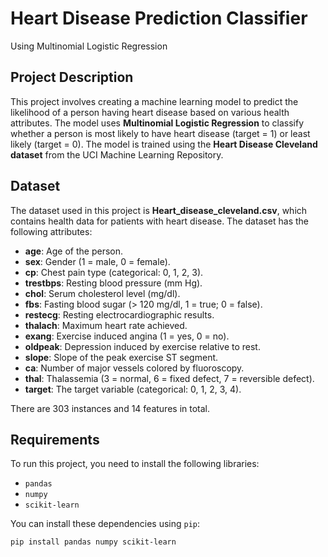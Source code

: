 # Heart Disease Prediction Classifier 
Using Multinomial Logistic Regression

## Project Description

This project involves creating a machine learning model to predict the likelihood of a person having heart disease based on various health attributes. The model uses **Multinomial Logistic Regression** to classify whether a person is most likely to have heart disease (target = 1) or least likely (target = 0). The model is trained using the **Heart Disease Cleveland dataset** from the UCI Machine Learning Repository.

## Dataset

The dataset used in this project is **Heart_disease_cleveland.csv**, which contains health data for patients with heart disease. The dataset has the following attributes:

- **age**: Age of the person.
- **sex**: Gender (1 = male, 0 = female).
- **cp**: Chest pain type (categorical: 0, 1, 2, 3).
- **trestbps**: Resting blood pressure (mm Hg).
- **chol**: Serum cholesterol level (mg/dl).
- **fbs**: Fasting blood sugar (> 120 mg/dl, 1 = true; 0 = false).
- **restecg**: Resting electrocardiographic results.
- **thalach**: Maximum heart rate achieved.
- **exang**: Exercise induced angina (1 = yes, 0 = no).
- **oldpeak**: Depression induced by exercise relative to rest.
- **slope**: Slope of the peak exercise ST segment.
- **ca**: Number of major vessels colored by fluoroscopy.
- **thal**: Thalassemia (3 = normal, 6 = fixed defect, 7 = reversible defect).
- **target**: The target variable (categorical: 0, 1, 2, 3, 4).

There are 303 instances and 14 features in total.

## Requirements

To run this project, you need to install the following libraries:

- `pandas`
- `numpy`
- `scikit-learn`

You can install these dependencies using `pip`:

```bash
pip install pandas numpy scikit-learn
